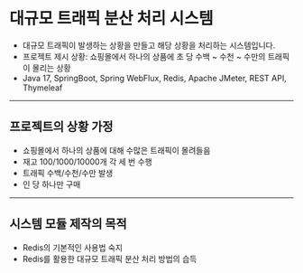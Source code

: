 # 대규모 트래픽 분산 처리 시스템
- 대규모 트래픽이 발생하는 상황을 만들고 해당 상황을 처리하는 시스템입니다.
- 프로젝트 제시 상황: 쇼핑몰에서 하나의 상품에 초 당 수백 ~ 수천 ~ 수만의 트래픽이 몰리는 상황
- Java 17, SpringBoot, Spring WebFlux, Redis, Apache JMeter, REST API, Thymeleaf

---

## 프로젝트의 상황 가정
- 쇼핑몰에서 하나의 상품에 대해 수많은 트래픽이 몰려들음
- 재고 100/1000/10000개 각 세 번 수행
- 트래픽 수백/수천/수만 발생
- 인 당  하나만 구매

---

## 시스템 모듈 제작의 목적
- Redis의 기본적인 사용법 숙지
- Redis를 활용한 대규모 트래픽 분산 처리 방법의 습득